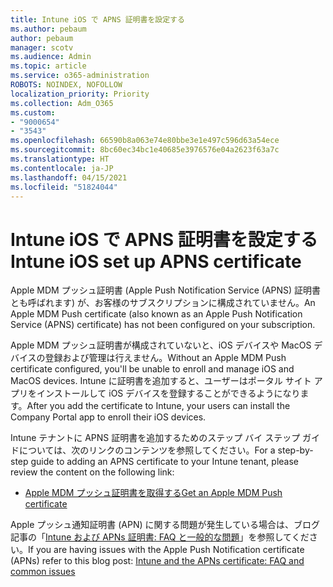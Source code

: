 ```yaml
---
title: Intune iOS で APNS 証明書を設定する
ms.author: pebaum
author: pebaum
manager: scotv
ms.audience: Admin
ms.topic: article
ms.service: o365-administration
ROBOTS: NOINDEX, NOFOLLOW
localization_priority: Priority
ms.collection: Adm_O365
ms.custom:
- "9000654"
- "3543"
ms.openlocfilehash: 66590b8a063e74e80bbe3e1e497c596d63a54ece
ms.sourcegitcommit: 8bc60ec34bc1e40685e3976576e04a2623f63a7c
ms.translationtype: HT
ms.contentlocale: ja-JP
ms.lasthandoff: 04/15/2021
ms.locfileid: "51824044"
---
```

# <a name="intune-ios-set-up-apns-certificate"></a><span data-ttu-id="ce58d-102">Intune iOS で APNS 証明書を設定する</span><span class="sxs-lookup"><span data-stu-id="ce58d-102">Intune iOS set up APNS certificate</span></span>

<span data-ttu-id="ce58d-103">Apple MDM プッシュ証明書 (Apple Push Notification Service (APNS) 証明書とも呼ばれます) が、お客様のサブスクリプションに構成されていません。</span><span class="sxs-lookup"><span data-stu-id="ce58d-103">An Apple MDM Push certificate (also known as an Apple Push Notification Service (APNS) certificate) has not been configured on your subscription.</span></span>

<span data-ttu-id="ce58d-104">Apple MDM プッシュ証明書が構成されていないと、iOS デバイスや MacOS デバイスの登録および管理は行えません。</span><span class="sxs-lookup"><span data-stu-id="ce58d-104">Without an Apple MDM Push certificate configured, you'll be unable to enroll and manage iOS and MacOS devices.</span></span> <span data-ttu-id="ce58d-105">Intune に証明書を追加すると、ユーザーはポータル サイト アプリをインストールして iOS デバイスを登録することができるようになります。</span><span class="sxs-lookup"><span data-stu-id="ce58d-105">After you add the certificate to Intune, your users can install the Company Portal app to enroll their iOS devices.</span></span>

<span data-ttu-id="ce58d-106">Intune テナントに APNS 証明書を追加するためのステップ バイ ステップ ガイドについては、次のリンクのコンテンツを参照してください。</span><span class="sxs-lookup"><span data-stu-id="ce58d-106">For a step-by-step guide to adding an APNS certificate to your Intune tenant, please review the content on the following link:</span></span>

- [<span data-ttu-id="ce58d-107">Apple MDM プッシュ証明書を取得する</span><span class="sxs-lookup"><span data-stu-id="ce58d-107">Get an Apple MDM Push certificate</span></span>](https://docs.microsoft.com/mem/intune/enrollment/apple-mdm-push-certificate-get)

<span data-ttu-id="ce58d-108">Apple プッシュ通知証明書 (APN) に関する問題が発生している場合は、ブログ記事の「[Intune および APNs 証明書: FAQ と一般的な問題](https://techcommunity.microsoft.com/t5/Intune-Customer-Success/Intune-and-the-APNs-certificate-FAQ-and-common-issues/ba-p/280121)」を参照してください。</span><span class="sxs-lookup"><span data-stu-id="ce58d-108">If you are having issues with the Apple Push Notification certificate (APNs) refer to this blog post: [Intune and the APNs certificate: FAQ and common issues](https://techcommunity.microsoft.com/t5/Intune-Customer-Success/Intune-and-the-APNs-certificate-FAQ-and-common-issues/ba-p/280121)</span></span>
